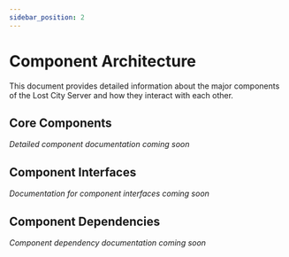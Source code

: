 ```yaml
---
sidebar_position: 2
---
```


# Component Architecture

This document provides detailed information about the major components of the Lost City Server and how they interact with each other.

## Core Components

*Detailed component documentation coming soon*

## Component Interfaces

*Documentation for component interfaces coming soon*

## Component Dependencies

*Component dependency documentation coming soon* 